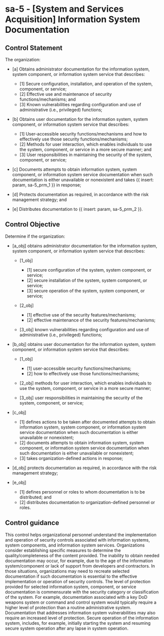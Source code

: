 # sa-5 - \[System and Services Acquisition\] Information System Documentation

## Control Statement

The organization:

- \[a\] Obtains administrator documentation for the information system, system component, or information system service that describes:

  - \[1\] Secure configuration, installation, and operation of the system, component, or service;
  - \[2\] Effective use and maintenance of security functions/mechanisms; and
  - \[3\] Known vulnerabilities regarding configuration and use of administrative (i.e., privileged) functions;

- \[b\] Obtains user documentation for the information system, system component, or information system service that describes:

  - \[1\] User-accessible security functions/mechanisms and how to effectively use those security functions/mechanisms;
  - \[2\] Methods for user interaction, which enables individuals to use the system, component, or service in a more secure manner; and
  - \[3\] User responsibilities in maintaining the security of the system, component, or service;

- \[c\] Documents attempts to obtain information system, system component, or information system service documentation when such documentation is either unavailable or nonexistent and takes {{ insert: param, sa-5_prm_1 }} in response;

- \[d\] Protects documentation as required, in accordance with the risk management strategy; and

- \[e\] Distributes documentation to {{ insert: param, sa-5_prm_2 }}.

## Control Objective

Determine if the organization:

- \[a_obj\] obtains administrator documentation for the information system, system component, or information system service that describes:

  - \[1_obj\]

    - \[1\] secure configuration of the system, system component, or service;
    - \[2\] secure installation of the system, system component, or service;
    - \[3\] secure operation of the system, system component, or service;

  - \[2_obj\]

    - \[1\] effective use of the security features/mechanisms;
    - \[2\] effective maintenance of the security features/mechanisms;

  - \[3_obj\] known vulnerabilities regarding configuration and use of administrative (i.e., privileged) functions;

- \[b_obj\] obtains user documentation for the information system, system component, or information system service that describes:

  - \[1_obj\]

    - \[1\] user-accessible security functions/mechanisms;
    - \[2\] how to effectively use those functions/mechanisms;

  - \[2_obj\] methods for user interaction, which enables individuals to use the system, component, or service in a more secure manner;
  - \[3_obj\] user responsibilities in maintaining the security of the system, component, or service;

- \[c_obj\]

  - \[1\] defines actions to be taken after documented attempts to obtain information system, system component, or information system service documentation when such documentation is either unavailable or nonexistent;
  - \[2\] documents attempts to obtain information system, system component, or information system service documentation when such documentation is either unavailable or nonexistent;
  - \[3\] takes organization-defined actions in response;

- \[d_obj\] protects documentation as required, in accordance with the risk management strategy;

- \[e_obj\]

  - \[1\] defines personnel or roles to whom documentation is to be distributed; and
  - \[2\] distributes documentation to organization-defined personnel or roles.

## Control guidance

This control helps organizational personnel understand the implementation and operation of security controls associated with information systems, system components, and information system services. Organizations consider establishing specific measures to determine the quality/completeness of the content provided. The inability to obtain needed documentation may occur, for example, due to the age of the information system/component or lack of support from developers and contractors. In those situations, organizations may need to recreate selected documentation if such documentation is essential to the effective implementation or operation of security controls. The level of protection provided for selected information system, component, or service documentation is commensurate with the security category or classification of the system. For example, documentation associated with a key DoD weapons system or command and control system would typically require a higher level of protection than a routine administrative system. Documentation that addresses information system vulnerabilities may also require an increased level of protection. Secure operation of the information system, includes, for example, initially starting the system and resuming secure system operation after any lapse in system operation.
